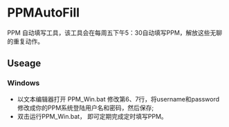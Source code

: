 # PPMAutoFill
PPM 自动填写工具，该工具会在每周五下午5：30自动填写PPM，解放这些无聊的重复动作。

## Useage
### Windows
* 以文本编辑器打开 PPM_Win.bat 修改第6、7行，将username和password修改成你的PPM系统登陆用户名和密码，然后保存;
* 双击运行PPM_Win.bat， 即可定期完成定时填写PPM。

